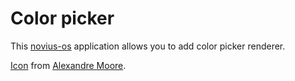 Color picker
============

This [novius-os](https://github.com/novius-os/novius-os) application allows you to add color picker renderer.

[Icon](http://www.iconfinder.com/icondetails/2013/128/clock_time_icon) from [Alexandre Moore](http://sa-ki.deviantart.com/).